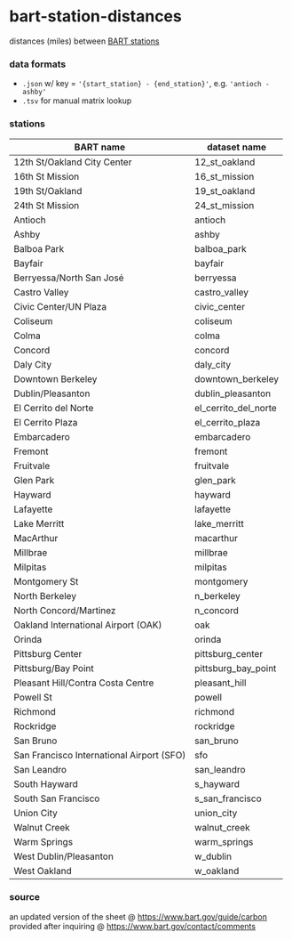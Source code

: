 # bart-station-distances
distances (miles) between [BART stations](https://www.bart.gov/system-map)

### data formats
- `.json` w/ key = `'{start_station} - {end_station}'`, e.g. `'antioch - ashby'`
- `.tsv` for manual matrix lookup

### stations
| BART name | dataset name |
|---|---|
| 12th St/Oakland City Center | 12_st_oakland |
| 16th St Mission | 16_st_mission |
| 19th St/Oakland | 19_st_oakland |
| 24th St Mission | 24_st_mission |
| Antioch | antioch |
| Ashby | ashby |
| Balboa Park | balboa_park |
| Bayfair | bayfair |
| Berryessa/North San José | berryessa |
| Castro Valley | castro_valley |
| Civic Center/UN Plaza | civic_center |
| Coliseum | coliseum |
| Colma | colma |
| Concord | concord |
| Daly City | daly_city |
| Downtown Berkeley | downtown_berkeley |
| Dublin/Pleasanton | dublin_pleasanton |
| El Cerrito del Norte | el_cerrito_del_norte |
| El Cerrito Plaza | el_cerrito_plaza |
| Embarcadero | embarcadero |
| Fremont | fremont |
| Fruitvale | fruitvale |
| Glen Park | glen_park |
| Hayward | hayward |
| Lafayette | lafayette |
| Lake Merritt | lake_merritt |
| MacArthur | macarthur |
| Millbrae | millbrae |
| Milpitas | milpitas |
| Montgomery St | montgomery |
| North Berkeley | n_berkeley |
| North Concord/Martinez | n_concord |
| Oakland International Airport (OAK) | oak |
| Orinda | orinda |
| Pittsburg Center | pittsburg_center |
| Pittsburg/Bay Point | pittsburg_bay_point |
| Pleasant Hill/Contra Costa Centre | pleasant_hill |
| Powell St | powell |
| Richmond | richmond |
| Rockridge | rockridge |
| San Bruno | san_bruno |
| San Francisco International Airport (SFO) | sfo |
| San Leandro | san_leandro |
| South Hayward | s_hayward |
| South San Francisco | s_san_francisco |
| Union City | union_city |
| Walnut Creek | walnut_creek |
| Warm Springs | warm_springs |
| West Dublin/Pleasanton | w_dublin |
| West Oakland | w_oakland |

### source
an updated version of the sheet @ https://www.bart.gov/guide/carbon provided after inquiring @ https://www.bart.gov/contact/comments